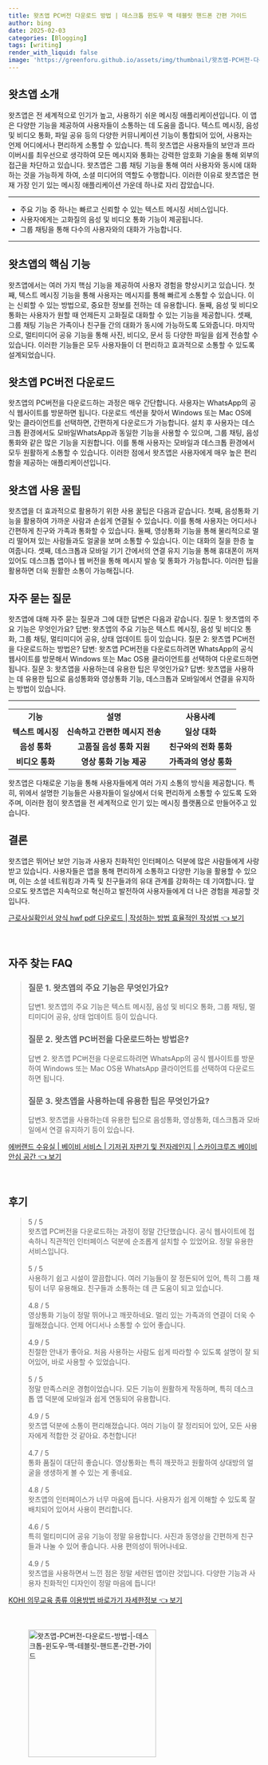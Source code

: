 ```yaml
---
title: 왓츠앱 PC버전 다운로드 방법 | 데스크톱 윈도우 맥 테블릿 핸드폰 간편 가이드
author: bing
date: 2025-02-03
categories: [Blogging]
tags: [writing]
render_with_liquid: false
image: 'https://greenforu.github.io/assets/img/thumbnail/왓츠앱-PC버전-다운로드-방법-|-데스크톱-윈도우-맥-테블릿-핸드폰-간편-가이드.webp'
---
```



<h2 id='왓츠앱_소개'>왓츠앱 소개</h2>

<p>왓츠앱은 전 세계적으로 인기가 높고, 사용하기 쉬운 메시징 애플리케이션입니다. 이 앱은 다양한 기능을 제공하여 사용자들이 소통하는 데 도움을 줍니다. 텍스트 메시징, 음성 및 비디오 통화, 파일 공유 등의 다양한 커뮤니케이션 기능이 통합되어 있어, 사용자는 언제 어디에서나 편리하게 소통할 수 있습니다. 특히 왓츠앱은 사용자들의 보안과 프라이버시를 최우선으로 생각하여 모든 메시지와 통화는 강력한 암호화 기술을 통해 외부의 접근을 차단하고 있습니다. 왓츠앱은 그룹 채팅 기능을 통해 여러 사용자와 동시에 대화하는 것을 가능하게 하여, 소셜 미디어의 역할도 수행합니다. 이러한 이유로 왓츠앱은 현재 가장 인기 있는 메시징 애플리케이션 가운데 하나로 자리 잡았습니다.</p>

<hr />

<ul>
    <li>주요 기능 중 하나는 빠르고 신뢰할 수 있는 텍스트 메시징 서비스입니다.</li>
    <li>사용자에게는 고화질의 음성 및 비디오 통화 기능이 제공됩니다.</li>
    <li>그룹 채팅을 통해 다수의 사용자와의 대화가 가능합니다.</li>
</ul>

<hr />

<h2 id='왓츠앱의_핵심_기능'>왓츠앱의 핵심 기능</h2>

<p>왓츠앱에서는 여러 가지 핵심 기능을 제공하여 사용자 경험을 향상시키고 있습니다. 첫째, 텍스트 메시징 기능을 통해 사용자는 메시지를 통해 빠르게 소통할 수 있습니다. 이는 신뢰할 수 있는 방법으로, 중요한 정보를 전하는 데 유용합니다. 둘째, 음성 및 비디오 통화는 사용자가 원할 때 언제든지 고화질로 대화할 수 있는 기능을 제공합니다. 셋째, 그룹 채팅 기능은 가족이나 친구들 간의 대화가 동시에 가능하도록 도와줍니다. 마지막으로, 멀티미디어 공유 기능을 통해 사진, 비디오, 문서 등 다양한 파일을 쉽게 전송할 수 있습니다. 이러한 기능들은 모두 사용자들이 더 편리하고 효과적으로 소통할 수 있도록 설계되었습니다.</p>

<h2 id='왓츠앱_PC버전'>왓츠앱 PC버전 다운로드</h2>

<p>왓츠앱의 PC버전을 다운로드하는 과정은 매우 간단합니다. 사용자는 WhatsApp의 공식 웹사이트를 방문하면 됩니다. 다운로드 섹션을 찾아서 Windows 또는 Mac OS에 맞는 클라이언트를 선택하면, 간편하게 다운로드가 가능합니다. 설치 후 사용자는 데스크톱 환경에서도 모바일WhatsApp과 동일한 기능을 사용할 수 있으며, 그룹 채팅, 음성 통화와 같은 많은 기능을 지원합니다. 이를 통해 사용자는 모바일과 데스크톱 환경에서 모두 원활하게 소통할 수 있습니다. 이러한 점에서 왓츠앱은 사용자에게 매우 높은 편리함을 제공하는 애플리케이션입니다.</p>

<h2 id='사용_꿀팁'>왓츠앱 사용 꿀팁</h2>

<p>왓츠앱을 더 효과적으로 활용하기 위한 사용 꿀팁은 다음과 같습니다. 첫째, 음성통화 기능을 활용하여 가까운 사람과 손쉽게 연결될 수 있습니다. 이를 통해 사용자는 어디서나 간편하게 친구와 가족과 통화할 수 있습니다. 둘째, 영상통화 기능을 통해 물리적으로 멀리 떨어져 있는 사람들과도 얼굴을 보며 소통할 수 있습니다. 이는 대화의 질을 한층 높여줍니다. 셋째, 데스크톱과 모바일 기기 간에서의 연결 유지 기능을 통해 휴대폰이 꺼져있어도 데스크톱 앱이나 웹 버전을 통해 메시지 발송 및 통화가 가능합니다. 이러한 팁을 활용하면 더욱 원활한 소통이 가능해집니다.</p>

<h2 id='자주_묻는_질문'>자주 묻는 질문</h2>

<p>왓츠앱에 대해 자주 묻는 질문과 그에 대한 답변은 다음과 같습니다. 질문 1: 왓츠앱의 주요 기능은 무엇인가요? 답변: 왓츠앱의 주요 기능은 텍스트 메시징, 음성 및 비디오 통화, 그룹 채팅, 멀티미디어 공유, 상태 업데이트 등이 있습니다. 질문 2: 왓츠앱 PC버전을 다운로드하는 방법은? 답변: 왓츠앱 PC버전을 다운로드하려면 WhatsApp의 공식 웹사이트를 방문해서 Windows 또는 Mac OS용 클라이언트를 선택하여 다운로드하면 됩니다. 질문 3: 왓츠앱을 사용하는데 유용한 팁은 무엇인가요? 답변: 왓츠앱을 사용하는 데 유용한 팁으로 음성통화와 영상통화 기능, 데스크톱과 모바일에서 연결을 유지하는 방법이 있습니다.</p>

<hr />

<table>
    <tr>
        <td style="text-align: center; height: 17px;"><b>기능</b></td>
        <td style="text-align: center; height: 17px;"><b>설명</b></td>
        <td style="text-align: center; height: 17px;"><b>사용사례</b></td>
    </tr>
    <tr>
        <td style="text-align: center; height: 17px;"><b>텍스트 메시징</b></td>
        <td style="text-align: center; height: 17px;"><b>신속하고 간편한 메시지 전송</b></td>
        <td style="text-align: center; height: 17px;"><b>일상 대화</b></td>
    </tr>
    <tr>
        <td style="text-align: center; height: 17px;"><b>음성 통화</b></td>
        <td style="text-align: center; height: 17px;"><b>고품질 음성 통화 지원</b></td>
        <td style="text-align: center; height: 17px;"><b>친구와의 전화 통화</b></td>
    </tr>
    <tr>
        <td style="text-align: center; height: 17px;"><b>비디오 통화</b></td>
        <td style="text-align: center; height: 17px;"><b>영상 통화 기능 제공</b></td>
        <td style="text-align: center; height: 17px;"><b>가족과의 영상 통화</b></td>
    </tr>
</table>

<p>왓츠앱은 다채로운 기능을 통해 사용자들에게 여러 가지 소통의 방식을 제공합니다. 특히, 위에서 설명한 기능들은 사용자들이 일상에서 더욱 편리하게 소통할 수 있도록 도와주며, 이러한 점이 왓츠앱을 전 세계적으로 인기 있는 메시징 플랫폼으로 만들어주고 있습니다.</p>

<h2 id='결론'>결론</h2>

<p>왓츠앱은 뛰어난 보안 기능과 사용자 친화적인 인터페이스 덕분에 많은 사람들에게 사랑받고 있습니다. 사용자들은 앱을 통해 편리하게 소통하고 다양한 기능을 활용할 수 있으며, 이는 소셜 네트워킹과 가족 및 친구들과의 유대 관계를 강화하는 데 기여합니다. 앞으로도 왓츠앱은 지속적으로 혁신하고 발전하여 사용자들에게 더 나은 경험을 제공할 것입니다.</p>


<p><a class="click-button" title="근로사실확인서 양식 hwf pdf 다운로드 | 작성하는 방법 효율적인 작성법" href="https://greenforu.github.io/posts/%EA%B7%BC%EB%A1%9C%EC%82%AC%EC%8B%A4%ED%99%95%EC%9D%B8%EC%84%9C-%EC%96%91%EC%8B%9D-hwf-pdf-%EB%8B%A4%EC%9A%B4%EB%A1%9C%EB%93%9C-%EC%9E%91%EC%84%B1%ED%95%98%EB%8A%94-%EB%B0%A9%EB%B2%95-%ED%9A%A8%EC%9C%A8%EC%A0%81%EC%9D%B8-%EC%9E%91%EC%84%B1%EB%B2%95/" rel="dofollow">근로사실확인서 양식 hwf pdf 다운로드 | 작성하는 방법 효율적인 작성법 👈 보기</a></p><br>
<h2 id='자주_찾는_FAQ'>자주 찾는 FAQ</h2>
<div itemscope="" itemtype="https://schema.org/FAQPage"> 
<blockquote> 
<div itemscope="" itemprop="mainEntity" itemtype="https://schema.org/Question"> 
<h3 itemprop="name">질문 1. 왓츠앱의 주요 기능은 무엇인가요?</h3> 
<div itemscope="" itemprop="acceptedAnswer" itemtype="https://schema.org/Answer"> 
<span itemprop="text"> 
<p>답변1. 왓츠앱의 주요 기능은 텍스트 메시징, 음성 및 비디오 통화, 그룹 채팅, 멀티미디어 공유, 상태 업데이트 등이 있습니다.</p> 
</span> 
</div> 
</div> 

<div itemscope="" itemprop="mainEntity" itemtype="https://schema.org/Question"> 
<h3 itemprop="name">질문 2. 왓츠앱 PC버전을 다운로드하는 방법은?</h3> 
<div itemscope="" itemprop="acceptedAnswer" itemtype="https://schema.org/Answer"> 
<span itemprop="text"> 
<p>답변 2. 왓츠앱 PC버전을 다운로드하려면 WhatsApp의 공식 웹사이트를 방문하여 Windows 또는 Mac OS용 WhatsApp 클라이언트를 선택하여 다운로드하면 됩니다.</p> 
</span> 
</div> 
</div> 

<div itemscope="" itemprop="mainEntity" itemtype="https://schema.org/Question"> 
<h3 itemprop="name">질문 3. 왓츠앱을 사용하는데 유용한 팁은 무엇인가요?</h3> 
<div itemscope="" itemprop="acceptedAnswer" itemtype="https://schema.org/Answer"> 
<span itemprop="text"> 
<p>답변3. 왓츠앱을 사용하는데 유용한 팁으로 음성통화, 영상통화, 데스크톱과 모바일에서 연결 유지하기 등이 있습니다.</p> 
</span> 
</div> 
</div> 
</blockquote> 
</div>
<p><a class="click-button" title="에버랜드 수유실 | 베이비 서비스 | 기저귀 자판기 및 전자레인지 | 스카이크루즈 베이비 안심 공간" href="https://greenforu.github.io/posts/%EC%97%90%EB%B2%84%EB%9E%9C%EB%93%9C-%EC%88%98%EC%9C%A0%EC%8B%A4-%EB%B2%A0%EC%9D%B4%EB%B9%84-%EC%84%9C%EB%B9%84%EC%8A%A4-%EA%B8%B0%EC%A0%80%EA%B7%80-%EC%9E%90%ED%8C%90%EA%B8%B0-%EB%B0%8F-%EC%A0%84%EC%9E%90%EB%A0%88%EC%9D%B8%EC%A7%80-%EC%8A%A4%EC%B9%B4%EC%9D%B4%ED%81%AC%EB%A3%A8%EC%A6%88-%EB%B2%A0%EC%9D%B4%EB%B9%84-%EC%95%88%EC%8B%AC-%EA%B3%B5%EA%B0%84/" rel="dofollow">에버랜드 수유실 | 베이비 서비스 | 기저귀 자판기 및 전자레인지 | 스카이크루즈 베이비 안심 공간 👈 보기</a></p><br>
<h2 id='후기'>후기</h2>
<div itemscope itemtype="https://schema.org/Product">
  <blockquote>
  <div itemprop="review" itemscope itemtype="https://schema.org/Review">
      <div itemprop="reviewRating" itemscope itemtype="https://schema.org/Rating"> <span itemprop="ratingValue">5</span> / <span itemprop="bestRating">5</span> </div>
      <span itemprop="reviewBody">왓츠앱 PC버전을 다운로드하는 과정이 정말 간단했습니다. 공식 웹사이트에 접속하니 직관적인 인터페이스 덕분에 순조롭게 설치할 수 있었어요. 정말 유용한 서비스입니다.</span>
  </div>
  <br>
  <div itemprop="review" itemscope itemtype="https://schema.org/Review">
      <div itemprop="reviewRating" itemscope itemtype="https://schema.org/Rating"> <span itemprop="ratingValue">5</span> / <span itemprop="bestRating">5</span> </div>
      <span itemprop="reviewBody">사용하기 쉽고 시설이 깔끔합니다. 여러 기능들이 잘 정돈되어 있어, 특히 그룹 채팅이 너무 유용해요. 친구들과 소통하는 데 큰 도움이 되고 있습니다.</span>
  </div>
  <br>
  <div itemprop="review" itemscope itemtype="https://schema.org/Review">
      <div itemprop="reviewRating" itemscope itemtype="https://schema.org/Rating"> <span itemprop="ratingValue">4.8</span> / <span itemprop="bestRating">5</span> </div>
      <span itemprop="reviewBody">영상통화 기능이 정말 뛰어나고 깨끗하네요. 멀리 있는 가족과의 연결이 더욱 수월해졌습니다. 언제 어디서나 소통할 수 있어 좋습니다.</span>
  </div>
  <br>
  <div itemprop="review" itemscope itemtype="https://schema.org/Review">
      <div itemprop="reviewRating" itemscope itemtype="https://schema.org/Rating"> <span itemprop="ratingValue">4.9</span> / <span itemprop="bestRating">5</span> </div>
      <span itemprop="reviewBody">친절한 안내가 좋아요. 처음 사용하는 사람도 쉽게 따라할 수 있도록 설명이 잘 되어있어, 바로 사용할 수 있었습니다.</span>
  </div>
  <br>
  <div itemprop="review" itemscope itemtype="https://schema.org/Review">
      <div itemprop="reviewRating" itemscope itemtype="https://schema.org/Rating"> <span itemprop="ratingValue">5</span> / <span itemprop="bestRating">5</span> </div>
      <span itemprop="reviewBody">정말 만족스러운 경험이었습니다. 모든 기능이 원활하게 작동하며, 특히 데스크톱 앱 덕분에 모바일과 쉽게 연동되어 유용합니다.</span>
  </div>
  <br>
  <div itemprop="review" itemscope itemtype="https://schema.org/Review">
      <div itemprop="reviewRating" itemscope itemtype="https://schema.org/Rating"> <span itemprop="ratingValue">4.9</span> / <span itemprop="bestRating">5</span> </div>
      <span itemprop="reviewBody">왓츠앱 덕분에 소통이 편리해졌습니다. 여러 기능이 잘 정리되어 있어, 모든 사용자에게 적합한 것 같아요. 추천합니다!</span>
  </div>
  <br>
  <div itemprop="review" itemscope itemtype="https://schema.org/Review">
      <div itemprop="reviewRating" itemscope itemtype="https://schema.org/Rating"> <span itemprop="ratingValue">4.7</span> / <span itemprop="bestRating">5</span> </div>
      <span itemprop="reviewBody">통화 품질이 대단히 좋습니다. 영상통화는 특히 깨끗하고 원활하여 상대방의 얼굴을 생생하게 볼 수 있는 게 좋네요.</span>
  </div>
  <br>
  <div itemprop="review" itemscope itemtype="https://schema.org/Review">
      <div itemprop="reviewRating" itemscope itemtype="https://schema.org/Rating"> <span itemprop="ratingValue">4.8</span> / <span itemprop="bestRating">5</span> </div>
      <span itemprop="reviewBody">왓츠앱의 인터페이스가 너무 마음에 듭니다. 사용자가 쉽게 이해할 수 있도록 잘 배치되어 있어서 사용이 편리합니다.</span>
  </div>
  <br>
  <div itemprop="review" itemscope itemtype="https://schema.org/Review">
      <div itemprop="reviewRating" itemscope itemtype="https://schema.org/Rating"> <span itemprop="ratingValue">4.6</span> / <span itemprop="bestRating">5</span> </div>
      <span itemprop="reviewBody">특히 멀티미디어 공유 기능이 정말 유용합니다. 사진과 동영상을 간편하게 친구들과 나눌 수 있어 좋습니다. 사용 편의성이 뛰어나네요.</span>
  </div>
  <br>
  <div itemprop="review" itemscope itemtype="https://schema.org/Review">
      <div itemprop="reviewRating" itemscope itemtype="https://schema.org/Rating"> <span itemprop="ratingValue">4.9</span> / <span itemprop="bestRating">5</span> </div>
      <span itemprop="reviewBody">왓츠앱을 사용하면서 느낀 점은 정말 세련된 앱이란 것입니다. 다양한 기능과 사용자 친화적인 디자인이 정말 마음에 듭니다!</span>
  </div>
  </blockquote>
</div>
<p><a class="click-button" title="KOHI 의무교육 종류 이용방법 바로가기 자세한정보" href="https://greenforu.github.io/posts/KOHI-%EC%9D%98%EB%AC%B4%EA%B5%90%EC%9C%A1-%EC%A2%85%EB%A5%98-%EC%9D%B4%EC%9A%A9%EB%B0%A9%EB%B2%95-%EB%B0%94%EB%A1%9C%EA%B0%80%EA%B8%B0-%EC%9E%90%EC%84%B8%ED%95%9C%EC%A0%95%EB%B3%B4/" rel="dofollow">KOHI 의무교육 종류 이용방법 바로가기 자세한정보 👈 보기</a></p><br>
<figure class="image"><img src="https://greenforu.github.io/assets/img/thumbnail/왓츠앱-PC버전-다운로드-방법-|-데스크톱-윈도우-맥-테블릿-핸드폰-간편-가이드.webp" alt="왓츠앱-PC버전-다운로드-방법-|-데스크톱-윈도우-맥-테블릿-핸드폰-간편-가이드" width="256" height="256"></figure>
